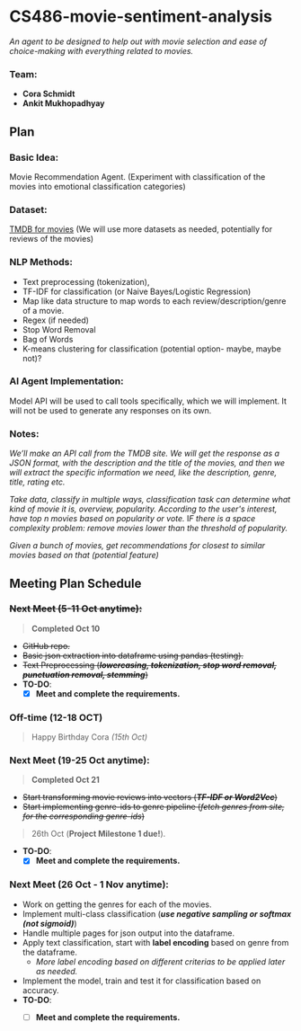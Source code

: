 # CS486-movie-sentiment-analysis
*An agent to be designed to help out with movie selection and ease of choice-making with everything related to movies.*

### Team:
- **Cora Schmidt**
- **Ankit Mukhopadhyay**


## Plan
### Basic Idea: 
Movie Recommendation Agent. (Experiment with classification of the movies into emotional classification categories)

### Dataset: 
[TMDB for movies](https://www.themoviedb.org/?language=en-US)
(We will use more datasets as needed, potentially for reviews of the movies)

### NLP Methods:
- Text preprocessing (tokenization), 
- TF-IDF for classification (or Naive Bayes/Logistic Regression)
- Map like data structure to map words to each review/description/genre of a movie.
- Regex (if needed)
- Stop Word Removal
- Bag of Words
- K-means clustering for classification (potential option- maybe, maybe not)?

### AI Agent Implementation:
Model API will be used to call tools specifically, which we will implement. It will not be used to generate any responses on its own.

### Notes:
*We’ll make an API call from the TMDB site. We will get the response as a JSON format, with the description and the title of the movies, and then we will extract the specific information we need, like the description, genre, title, rating etc.*

*Take data, classify in multiple ways, classification task can determine what kind of movie it is, overview, popularity.*
*According to the user's interest, have top n movies based on popularity or vote.*
I*F there is a space complexity problem: remove movies lower than the threshold of popularity.*

*Given a bunch of movies, get recommendations for closest to similar movies based on that (potential feature)*

## **Meeting Plan Schedule**
### ~~Next Meet (5-11 Oct anytime):~~
> **Completed Oct 10**
- ~~GitHub repo.~~
- ~~Basic json extraction into dataframe using pandas (testing).~~
- ~~Text Preprocessing (__*lowercasing, tokenization, stop word removal, punctuation removal, stemming*__)~~
- **TO-DO**:
    - [x] **Meet and complete the requirements.**

### Off-time (12-18 OCT)
> Happy Birthday Cora *(15th Oct)*

### Next Meet (19-25 Oct anytime):
> **Completed Oct 21**
- ~~Start transforming movie reviews into vectors (__*TF-IDF or Word2Vec*__)~~
- ~~Start implementing genre-ids to genre pipeline (*fetch genres from site, for the corresponding genre-ids*)~~

> 26th Oct (**Project Milestone 1 due!**).
- **TO-DO**:
    - [x] **Meet and complete the requirements.**

### Next Meet (26 Oct - 1 Nov anytime): 
- Work on getting the genres for each of the movies.
- Implement multi-class classification (**_use negative sampling or softmax (not sigmoid)_**)
- Handle multiple pages for json output into the dataframe.
- Apply text classification, start with **label encoding** based on genre from the dataframe. 
    - *More label encoding based on different criterias to be applied later as needed.*
- Implement the model, train and test it for classification based on accuracy.
- **TO-DO**:
    - [ ] **Meet and complete the requirements.**


